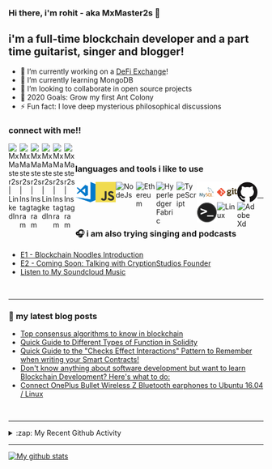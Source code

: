 ### Hi there, i'm rohit - aka MxMaster2s 👋

## i'm a full-time blockchain developer and a part time guitarist, singer and blogger!

- 🔭 I’m currently working on a [DeFi Exchange][DefiRepo]!
- 🌱 I’m currently learning MongoDB
- 👯 I’m looking to collaborate in open source projects 
- 🥅 2020 Goals: Grow my first Ant Colony
- ⚡ Fun fact: I love deep mysterious philosophical discussions 

### connect with me!! 

[<img align="left" alt="MxMaster2s | LinkedIn" width="22px" src="https://cdn.iconscout.com/icon/free/png-256/linkedin-circle-1868976-1583140.png" />][linkedin]
[<img align="left" alt="MxMaster2s | Instagram" width="22px" src="https://cdn.iconscout.com/icon/free/png-256/instagram-52-151106.png" />][instagram]
[<img align="left" alt="MxMaster2s | Instagram" width="22px" src="https://cdn.iconscout.com/icon/free/png-256/telegram-1754812-1490132.png" />][telegram]
[<img align="left" alt="MxMaster2s | LinkedIn" width="22px" src="https://cdn.iconscout.com/icon/free/png-256/twitter-213-569318.png" />][twitter]
[<img align="left" alt="MxMaster2s | Instagram" width="22px" src="https://cdn.iconscout.com/icon/free/png-256/whatsapp-2038531-1718516.png" />][whatsapp]
[<img align="left" alt="MxMaster2s | Instagram" width="22px" src="https://cdn.iconscout.com/icon/free/png-256/soundcloud-26-498424.png" />][soundcloud]

<br />

### languages and tools i like to use

[<img align="left" alt="Visual Studio Code" width="40px" src="https://raw.githubusercontent.com/github/explore/80688e429a7d4ef2fca1e82350fe8e3517d3494d/topics/visual-studio-code/visual-studio-code.png" />](https://code.visualstudio.com/)
[<img align="left" alt="JavaScript" width="40px" src="https://raw.githubusercontent.com/github/explore/80688e429a7d4ef2fca1e82350fe8e3517d3494d/topics/javascript/javascript.png" />](https://www.javascript.com/)
[<img align="left" alt="NodeJs" width="40px" src="https://cdn.iconscout.com/icon/free/png-256/nodejs-2-226035.png" />](https://nodejs.org/en/)
[<img align="left" alt="Ethereum" width="40px" src="https://cdn.iconscout.com/icon/free/png-256/ethereum-282321.png" />](https://ethereum.org/en/)
[<img align="left" alt="Hyperledger Fabric" width="40px" src="https://res-3.cloudinary.com/crunchbase-production/image/upload/c_lpad,h_256,w_256,f_auto,q_auto:eco/v1493701906/jwsxmtgk1rsjo9yp61ik.png" />](https://www.hyperledger.org/use/fabric)
[<img align="left" alt="TypeScript" width="40px" src="https://cdn.iconscout.com/icon/free/png-256/typescript-1174965.png" />](https://www.typescriptlang.org/)
<!-- [<img align="left" alt="React" width="40px" src="https://raw.githubusercontent.com/github/explore/80688e429a7d4ef2fca1e82350fe8e3517d3494d/topics/react/react.png" />]() -->
<!-- [<img align="left" alt="GraphQL" width="40px" src="https://raw.githubusercontent.com/github/explore/80688e429a7d4ef2fca1e82350fe8e3517d3494d/topics/graphql/graphql.png" />]() -->
<!-- [<img align="left" alt="Deno" width="40px" src="https://raw.githubusercontent.com/github/explore/361e2821e2dea67711cde99c9c40ed357061cf27/topics/deno/deno.png" />]() -->
<!-- [<img align="left" alt="SQL" width="40px" src="https://raw.githubusercontent.com/github/explore/80688e429a7d4ef2fca1e82350fe8e3517d3494d/topics/sql/sql.png" />]() -->
[<img align="left" alt="MySQL" width="40px" src="https://raw.githubusercontent.com/github/explore/80688e429a7d4ef2fca1e82350fe8e3517d3494d/topics/mysql/mysql.png" />](https://www.mysql.com/)
<!-- [<img align="left" alt="MongoDB" width="40px" src="https://raw.githubusercontent.com/github/explore/80688e429a7d4ef2fca1e82350fe8e3517d3494d/topics/mongodb/mongodb.png" />]() -->
[<img align="left" alt="Git" width="40px" src="https://raw.githubusercontent.com/github/explore/80688e429a7d4ef2fca1e82350fe8e3517d3494d/topics/git/git.png" />]()
[<img align="left" alt="GitHub" width="40px" src="https://raw.githubusercontent.com/github/explore/78df643247d429f6cc873026c0622819ad797942/topics/github/github.png" />](https://github.com/)
[<img align="left" alt="Terminal" width="40px" src="https://raw.githubusercontent.com/github/explore/80688e429a7d4ef2fca1e82350fe8e3517d3494d/topics/terminal/terminal.png" />]()
[<img align="left" alt="Linux" width="40px" src="https://cdn.iconscout.com/icon/free/png-256/linux-9-202419.png" />](https://en.wikipedia.org/wiki/Linux)
[<img align="left" alt="Adobe Xd" width="40px" src="https://cdn.iconscout.com/icon/premium/png-256-thumb/xd-file-3-680494.png" />](https://www.adobe.com/in/products/xd.html)


<br />

---

### 🎧 i am also trying singing and podcasts
- [E1 - Blockchain Noodles Introduction](https://soundcloud.com/blockchain-noodles)
- [E2 - Coming Soon: Talking with CryptionStudios Founder]()
- [Listen to My Soundcloud Music][soundcloud]

<br />

---

### 🥅 my latest blog posts
<!-- BLOG-POST-LIST:START -->
- [Top consensus algorithms to know in blockchain](https://dev.to/mxmaster2s/top-consensus-algorithms-to-know-in-blockchain-5bf8)
- [Quick Guide to Different Types of Function in Solidity](https://dev.to/mxmaster2s/quick-guide-to-different-types-of-function-in-solidity-1i43)
- [Quick Guide to the "Checks Effect Interactions" Pattern to Remember when writing your Smart Contracts!](https://dev.to/mxmaster2s/quick-guide-to-the-checks-effect-interactions-pattern-to-remember-when-writing-your-smart-contracts-gfk)
- [Don't know anything about software development but want to learn Blockchain Development? Here's what to do:](https://dev.to/mxmaster2s/don-t-know-anything-about-software-development-but-want-to-learn-blockchain-development-here-s-what-to-do-2gfm)
- [Connect OnePlus Bullet Wireless Z Bluetooth earphones to Ubuntu 16.04 / Linux](https://dev.to/mxmaster2s/connect-oneplus-bullet-wireless-z-bluetooth-earphones-to-ubuntu-16-04-linux-4dgp)
<!-- BLOG-POST-LIST:END -->
<br />

---

<details>
  <summary>:zap: My Recent Github Activity</summary>
  
<!--START_SECTION:activity-->
<!--END_SECTION:activity-->

</details>

---

  [![My github stats](https://github-readme-stats.vercel.app/api?username=mxmaster2s)](https://github.com/mxmaster2s/github-readme-stats)

<!-- My social links -->
[instagram]: https://www.instagram.com/rohit.kundliwal/
[linkedin]: https://www.linkedin.com/in/rohitkundliwal/M
[DefiRepo]: https://github.com/MXmaster2s/DeFi_Exchange
[whatsapp]: https://drive.google.com/file/d/18gv_meUz_nw9Rr-8OBUE3BXBKx6_2vVr/view?usp=sharing
[telegram]: https://t.me/MXmaster2s
[twitter]: https://twitter.com/MXmaster2s
[soundcloud]: https://soundcloud.com/rohitkundliwal
